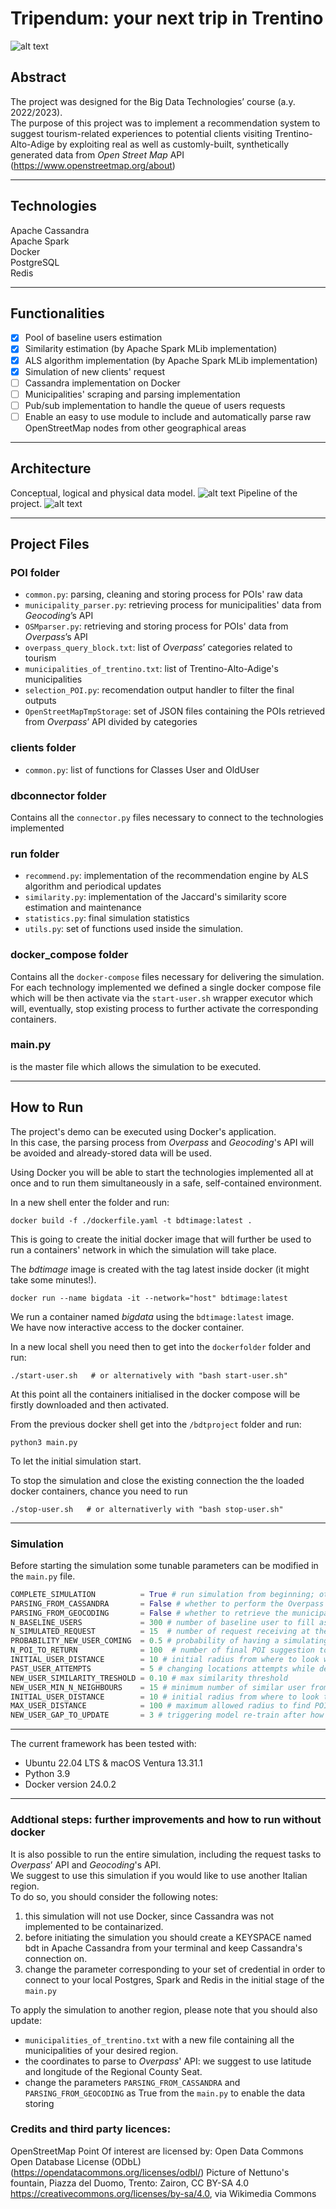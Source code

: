 # Tripendum: your next trip in Trentino
![alt text](./logo/nettuno_fountain.png?raw=true)

## Abstract
The project was designed for the Big Data Technologies’ course (a.y. 2022/2023).<br>
The purpose of this project was to implement a recommendation system to suggest tourism-related experiences to potential clients visiting Trentino-Alto-Adige by exploiting real as well as customly-built, synthetically generated data from *Open Street Map* API (https://www.openstreetmap.org/about)

---

## Technologies
Apache Cassandra<br>
Apache Spark<br>
Docker<br>
PostgreSQL<br>
Redis

---

## Functionalities
* [x] Pool of baseline users estimation
* [x] Similarity estimation (by Apache Spark MLib implementation)
* [x] ALS algorithm implementation (by Apache Spark MLib implementation)
* [x] Simulation of new clients' request
* [ ] Cassandra implementation on Docker
* [ ] Municipalities' scraping and parsing implementation 
* [ ] Pub/sub implementation to handle the queue of users requests
* [ ] Enable an easy to use module to include and automatically parse raw OpenStreetMap nodes from other geographical areas
---

## Architecture
Conceptual, logical and physical data model.
![alt text](./simulation_screens/data_models.png?raw=true)
Pipeline of the project.
![alt text](./simulation_screens/pipeline.png?raw=true)

---

## Project Files

### POI folder
- `common.py`: parsing, cleaning and storing process for POIs' raw data
- `municipality_parser.py`: retrieving process for municipalities' data from *Geocoding*’s API
- `OSMparser.py`: retrieving and storing process for POIs' data from *Overpass*’s API 
- `overpass_query_block.txt`: list of *Overpass*’ categories related to tourism
- `municipalities_of_trentino.txt`: list of Trentino-Alto-Adige's municipalities
- `selection_POI.py`: recomendation output handler to filter the final outputs 
- `OpenStreetMapTmpStorage`: set of JSON files containing the POIs retrieved from *Overpass*’ API divided by categories

### clients folder
- `common.py`: list of functions for Classes User and OldUser

### dbconnector folder
Contains all the `connector.py` files necessary to connect to the technologies implemented 

### run folder
- `recommend.py`: implementation of the recommendation engine by ALS algorithm and periodical updates
- `similarity.py`: implementation of the Jaccard's similarity score estimation and maintenance 
- `statistics.py`: final simulation statistics
- `utils.py`: set of functions used inside the simulation.

### docker_compose folder
Contains all the `docker-compose` files necessary for delivering the simulation.<br>
For each technology implemented we defined a single docker compose file which will be then activate via the `start-user.sh` wrapper executor which will, eventually, stop existing process to further activate the corresponding containers.

### main.py 
is the master file which allows the simulation to be executed.

---

## How to Run
The project's demo can be executed using Docker's application.<br>
In this case, the parsing process from *Overpass* and *Geocoding*'s API will be avoided and already-stored data will be used.<br>

Using Docker you will be able to start the technologies implemented all at once and to run them simultaneously in a safe, self-contained environment.<br>



In a new shell enter the folder and run:
```shell
docker build -f ./dockerfile.yaml -t bdtimage:latest . 
```
This is going to create the initial docker image that will further be used to run a containers' network in which the simulation will take place.

The *bdtimage* image is created with the tag latest inside docker (it might take some minutes!).
```shell
docker run --name bigdata -it --network="host" bdtimage:latest 
```
We run a container named *bigdata* using the `bdtimage:latest` image.<br>
We have now interactive access to the docker container.  

In a new local shell you need then to get into the `dockerfolder` folder and run:
```shell
./start-user.sh   # or alternatively with "bash start-user.sh"
```

At this point all the containers initialised in the docker compose will be firstly downloaded and then activated.

From the previous docker shell get into  the `/bdtproject` folder and run:
```shell
python3 main.py
```
To let the initial simulation start.

To stop the simulation and close the existing connection the the loaded docker containers, chance you need to run
```shell
./stop-user.sh   # or alternativerly with "bash stop-user.sh"
```
---

### Simulation 
Before starting the simulation some tunable parameters can be modified in the `main.py` file.

```python
COMPLETE_SIMULATION          = True # run simulation from beginning; otherwise simulate the user request 
PARSING_FROM_CASSANDRA       = False # whether to perform the Overpass API request, store into cassandra and filter to postgress
PARSING_FROM_GEOCODING       = False # whether to retrieve the municipality's coordinates from (reverse) geocoding maps
N_BASELINE_USERS             = 300 # number of baseline user to fill as starting entries
N_SIMULATED_REQUEST          = 15  # number of request receiving at the end of the simulation
PROBABILITY_NEW_USER_COMING  = 0.5 # probability of having a simulating user being a new, unregistered one
N_POI_TO_RETURN              = 100  # number of final POI suggestion to be retained
INITIAL_USER_DISTANCE        = 10 # initial radius from where to look while filtering for the best recommended POI
PAST_USER_ATTEMPTS           = 5 # changing locations attempts while dealing with underepresented trip's categories
NEW_USER_SIMILARITY_TRESHOLD = 0.10 # max similarity threshold
NEW_USER_MIN_N_NEIGHBOURS    = 15 # minimum number of similar user from which take the averaged ratings
INITIAL_USER_DISTANCE        = 10 # initial radius from where to look to filter the recommended POI
MAX_USER_DISTANCE            = 100 # maximum allowed radius to find POIs
NEW_USER_GAP_TO_UPDATE       = 3 # triggering model re-train after how much new user registered
```

---

The current framework has been tested with:
- Ubuntu 22.04 LTS & macOS Ventura 13.31.1
- Python 3.9
- Docker version 24.0.2

---

### Addtional steps: further improvements and how to run without docker
It is also possible to run the entire simulation, including the request tasks to *Overpass*’ API and *Geocoding*'s API.<br>
We suggest to use this simulation if you would like to use another Italian region.<br>
To do so, you should consider the following notes:
1. this simulation will not use Docker, since Cassandra was not implemented to be containarized. 
2. before initiating the simulation you should create a KEYSPACE named bdt in Apache Cassandra from your terminal and keep Cassandra's connection on.
3. change the parameter corresponding to your set of credential in order to connect to your local Postgres, Spark and Redis in the initial stage of the `main.py`

To apply the simulation to another region, please note that you should also update:
- `municipalities_of_trentino.txt` with a new file containing all the municipalities of your desired region. 
- the coordinates to parse to *Overpass*' API: we suggest to use latitude and longitude of the Regional County Seat.
- change the parameters `PARSING_FROM_CASSANDRA` and `PARSING_FROM_GEOCODING` as True from the `main.py` to enable the data storing 


### Credits and third party licences:
OpenStreetMap Point Of interest are licensed by: Open Data Commons Open Database License (ODbL) (<https://opendatacommons.org/licenses/odbl/>)
Picture of Nettuno's fountain, Piazza del Duomo, Trento: Zairon, CC BY-SA 4.0 <https://creativecommons.org/licenses/by-sa/4.0>, via Wikimedia Commons
